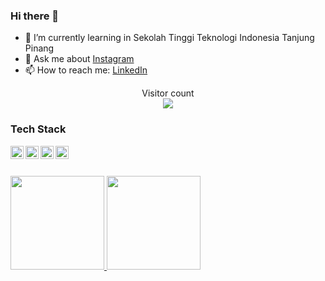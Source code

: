 ### Hi there 👋

- 🌱 I’m currently learning in Sekolah Tinggi Teknologi Indonesia Tanjung Pinang
- 💬 Ask me about [Instagram](https://www.instagram.com/nabilferdana_03/)
- 📫 How to reach me: [LinkedIn](https://www.linkedin.com/in/nabil-ferdana-69b0b2267/)

<p align="center"> 
  Visitor count<br>
  <img src="https://profile-counter.glitch.me/catkoo/count.svg" />
</p>


### Tech Stack
  <a href="#"><img align="left" alt="JavaScript" title="JavaScript" width="21px" src="https://upload.wikimedia.org/wikipedia/commons/9/99/Unofficial_JavaScript_logo_2.svg" /></a>
  <a href="https://nodejs.org/"><img align="left" alt="NodeJS" title="NodeJS" width="21px" src="https://seeklogo.com/images/N/nodejs-logo-FBE122E377-seeklogo.com.png" /></a>
  <a href="https://reactjs.org/"><img align="left" alt="React" title="React" width="21px" src="https://cdn.worldvectorlogo.com/logos/react-2.svg" /></a>
  <a href="https://hapi.dev/"><img align="left" alt="Hapi" title="Hapi (NodeJS HTTP Framework)" width="21px" src="https://avatars.githubusercontent.com/u/3774533?s=200&v=4" /></a>
  <br>
  <br>

<p align="left">
<a href="https://github.com/bil03">
  <img height="150em" src="https://github-readme-stats-eight-theta.vercel.app/api?username=bil03&show_icons=true&theme=algolia&include_all_commits=true&count_private=true"/>
  <img height="150em" src="https://github-readme-stats-eight-theta.vercel.app/api/top-langs/?username=bil03&layout=compact&theme=algolia"/>
</a>
</p>
